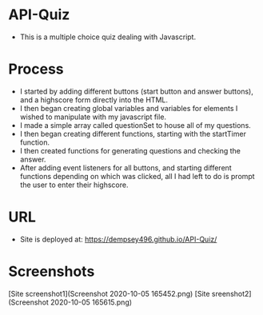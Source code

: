 # API-Quiz

* This is a multiple choice quiz dealing with Javascript.

# Process

* I started by adding different buttons (start button and answer buttons), and a highscore form directly into the HTML.
* I then began creating global variables and variables for elements I wished to manipulate with my javascript file.
* I made a simple array called questionSet to house all of my questions.
* I then began creating different functions, starting with the startTimer function.
* I then created functions for generating questions and checking the answer.
* After adding event listeners for all buttons, and starting different functions depending on which was clicked, all I had left to do is prompt the user to enter their highscore. 

# URL

* Site is deployed at: https://dempsey496.github.io/API-Quiz/

# Screenshots

[Site screenshot1](Screenshot 2020-10-05 165452.png)
[Site sreenshot2](Screenshot 2020-10-05 165615.png)


